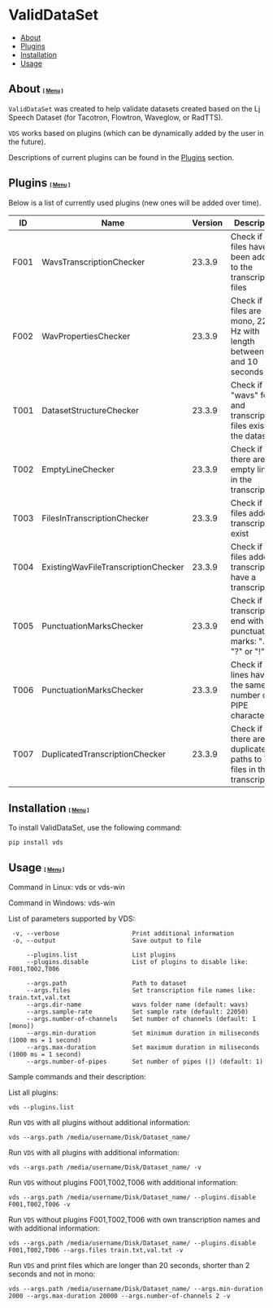 # ValidDataSet

<a id="menu"></a>

* [About](#about)
* [Plugins](#plugins)
* [Installation](#installation)
* [Usage](#usage)

## <a id="about"></a>About    <font size="1">[ [Menu](#menu) ]</font>

`ValidDataSet` was created to help validate datasets created based on the Lj Speech Dataset (for Tacotron, Flowtron, Waveglow, or RadTTS).

`VDS` works based on plugins (which can be dynamically added by the user in the future).

Descriptions of current plugins can be found in the [Plugins](#plugins) section.


## <a id="plugins"></a>Plugins    <font size="1">[ [Menu](#menu) ]</font>

Below is a list of currently used plugins (new ones will be added over time).

| ID   | Name                                | Version | Description                                                                 |
|------|-------------------------------------|---------|-----------------------------------------------------------------------------|
| F001 | WavsTranscriptionChecker            | 23.3.9  | Check if all files have been added to the transcription files               |
| F002 | WavPropertiesChecker                | 23.3.9  | Check if all files are mono, 22050 Hz with length between 2 and 10 seconds  |
| T001 | DatasetStructureChecker             | 23.3.9  | Check if the "wavs" folder and transcription files exist in the dataset     |
| T002 | EmptyLineChecker                    | 23.3.9  | Check if there are empty lines in the transcriptions                        |
| T003 | FilesInTranscriptionChecker         | 23.3.9  | Check if all files added to transcription exist                             |
| T004 | ExistingWavFileTranscriptionChecker | 23.3.9  | Check if all files added to transcription have a transcription              |
| T005 | PunctuationMarksChecker             | 23.3.9  | Check if all transcriptions end with punctuation marks: ".", "?" or "!"     |
| T006 | PunctuationMarksChecker             | 23.3.9  | Check if all lines have the same number of PIPE characters                  |
| T007 | DuplicatedTranscriptionChecker      | 23.3.9  | Check if there are any duplicate paths to WAV files in the transcriptions   |

## <a id="installation"></a>Installation    <font size="1">[ [Menu](#menu) ]</font>

To install ValidDataSet, use the following command:

```shell
pip install vds
```

## <a id="usage"></a>Usage    <font size="1">[ [Menu](#menu) ]</font>

Command in Linux: vds or vds-win

Command in Windows: vds-win

List of parameters supported by VDS:

```text
 -v, --verbose                    Print additional information
 -o, --output                     Save output to file

     --plugins.list               List plugins
     --plugins.disable            List of plugins to disable like: F001,T002,T006

     --args.path                  Path to dataset
     --args.files                 Set transcription file names like: train.txt,val.txt
     --args.dir-name              wavs folder name (default: wavs)
     --args.sample-rate           Set sample rate (default: 22050)
     --args.number-of-channels    Set number of channels (default: 1 [mono])
     --args.min-duration          Set minimum duration in miliseconds (1000 ms = 1 second)
     --args.max-duration          Set maximum duration in miliseconds (1000 ms = 1 second)
     --args.number-of-pipes       Set number of pipes (|) (default: 1)
```

Sample commands and their description:

List all plugins:
```shell
vds --plugins.list
```

Run `VDS` with all plugins without additional information:
```shell
vds --args.path /media/username/Disk/Dataset_name/
```

Run `VDS` with all plugins with additional information:
```shell
vds --args.path /media/username/Disk/Dataset_name/ -v
```

Run `VDS` without plugins F001,T002,T006 with additional information:
```shell
vds --args.path /media/username/Disk/Dataset_name/ --plugins.disable F001,T002,T006 -v
```

Run `VDS` without plugins F001,T002,T006 with own transcription names and with additional information:
```shell
vds --args.path /media/username/Disk/Dataset_name/ --plugins.disable F001,T002,T006 --args.files train.txt,val.txt -v
```

Run `VDS` and print files which are longer than 20 seconds, shorter than 2 seconds and not in mono:
```shell
vds --args.path /media/username/Disk/Dataset_name/ --args.min-duration 2000 --args.max-duration 20000 --args.number-of-channels 2 -v
```
